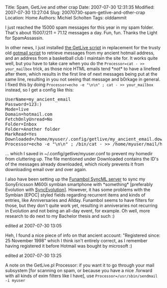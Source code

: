 Title: Spam, GetLive and other crap
Date: 2007-07-30 12:31:35
Modified: 2007-07-30 13:27:04
Slug: 20070730-spam-getlive-and-other-crap
Location: Home
Authors: Michiel Scholten
Tags: olddammit

<p>I just reached the 15000 spam messages for this year in my spam folder. That's about 15007/211 = 71.12 messages a day. Fun, fun. Thanks the Light for SpamAssassin.</p>

<p>In other news, I just installed <a href="http://sourceforge.net/projects/getlive">the GetLive script</a> in replacement for the trusty old <a href="http://sourceforge.net/projects/gotmail/">gotmail script</a> to retrieve messages from my ancient hotmail address, and an address from a basketball club I maintain the site for. It works quite well, but you have to take care when you do the <code>Processor=cat - >> your_mailbox</code> trick, as those nice HTML emails tend *not* to have a linefeed after them, which results in the first line of next messages being put at the same line, resulting in you not seeing that message and b0rkage in general. I fixed this by doing <code>Processor=echo -e "\n\n" ; cat - >> your_mailbox</code> instead, so I get a config like this:</p>

<pre>
UserName=my_ancient_email
Password=123:)
Mode=live
Domain=hotmail.com
FetchOnlyUnread=No
Folder=Inbox
Folder=Another folder
MarkRead=Yes
Downloaded=/home/myuser/.config/getlive/my_ancient_email.downloaded
Processor=echo -e "\n\n" ; /bin/cat - >> /home/myuser/mail/hotmail_inbox
</pre>

<p>... which I saved in ~/.config/getlive/myuser.conf to prevent my homedir from cluttering up. The file mentioned under Downloaded contains the ID's of the messages already downloaded, which nicely prevents it from downloading email over and over again.</p>

<p>I also have been setting up the <a href="http://funambol.com">Funambol SyncML server</a> to sync my SonyEricsson M600i symbian smartphone with *something* [preferably Evolution with <a href="http://www.estamos.de/projects/SyncML/">SyncEvolution</a>]. However, it has some problems with the Symbian [EPOC] styled fields regarding recurrent items and kinds of entries, like Anniversaries and Allday. Funambol seems to have filters for those, but they don't quite work yet, resulting in anniveraries not recurring in Evolution and not being an all-day event, for example. Oh well, more research to do next to my Bachelor thesis and such :)</p>

<div class="edit">edited at 2007-07-30 13:05</div>
<p>Heh, I found a nice piece of info on that ancient account: "Registered since: 25 November 1998" which I think isn't entirely correct, as I remember having registered it before Hotmail was bought by microsoft :)</p>

<div class="edit">edited at 2007-07-30 13:25</div>
<p>A note on the GetLive.pl Processor: if you want it to go through your mail subsystem [for scanning on spam, or because you have a nice .forward with all kinds of exim filters like I have], use <code>Processor=/usr/sbin/sendmail -i myuser</code></p>